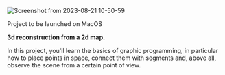 
![Screenshot from 2023-08-21 10-50-59](https://github.com/GuillaumeSimonet17/42-tronc-commun/assets/84441663/b4c76bba-367c-4ee3-963d-733ebfd8f369)

Project to be launched on MacOS

**3d reconstruction from a 2d map.**

In this project, you'll learn the basics of graphic programming, in particular how to place points in space, connect them with segments and, above all, observe the scene from a certain point of view. 
